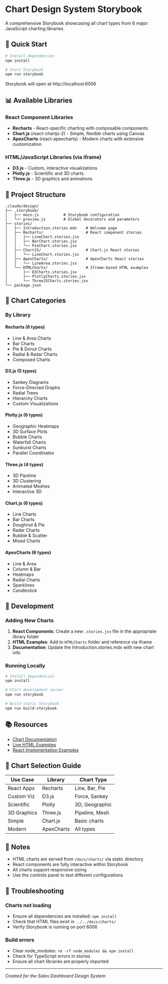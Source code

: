 # Chart Design System Storybook

A comprehensive Storybook showcasing all chart types from 6 major JavaScript charting libraries.

## 🚀 Quick Start

```bash
# Install dependencies
npm install

# Start Storybook
npm run storybook
```

Storybook will open at http://localhost:6006

## 📊 Available Libraries

### React Component Libraries
- **Recharts** - React-specific charting with composable components
- **Chart.js** (react-chartjs-2) - Simple, flexible charts using Canvas
- **ApexCharts** (react-apexcharts) - Modern charts with extensive customization

### HTML/JavaScript Libraries (via iframe)
- **D3.js** - Custom, interactive visualizations
- **Plotly.js** - Scientific and 3D charts
- **Three.js** - 3D graphics and animations

## 📁 Project Structure

```
.claude/design/
├── .storybook/
│   ├── main.js           # Storybook configuration
│   └── preview.js        # Global decorators and parameters
├── stories/
│   ├── Introduction.stories.mdx    # Welcome page
│   ├── Recharts/                   # React component stories
│   │   ├── LineChart.stories.jsx
│   │   ├── BarChart.stories.jsx
│   │   └── PieChart.stories.jsx
│   ├── ChartJS/                    # Chart.js React stories
│   │   └── LineChart.stories.jsx
│   ├── ApexCharts/                 # ApexCharts React stories
│   │   └── LineArea.stories.jsx
│   └── HTMLCharts/                 # Iframe-based HTML examples
│       ├── D3Charts.stories.jsx
│       ├── PlotlyCharts.stories.jsx
│       └── ThreeJSCharts.stories.jsx
└── package.json
```

## 🎨 Chart Categories

### By Library

#### Recharts (6 types)
- Line & Area Charts
- Bar Charts
- Pie & Donut Charts
- Radial & Radar Charts
- Composed Charts

#### D3.js (5 types)
- Sankey Diagrams
- Force-Directed Graphs
- Radial Trees
- Hierarchy Charts
- Custom Visualizations

#### Plotly.js (6 types)
- Geographic Heatmaps
- 3D Surface Plots
- Bubble Charts
- Waterfall Charts
- Sunburst Charts
- Parallel Coordinates

#### Three.js (4 types)
- 3D Pipeline
- 3D Clustering
- Animated Meshes
- Interactive 3D

#### Chart.js (6 types)
- Line Charts
- Bar Charts
- Doughnut & Pie
- Radar Charts
- Bubble & Scatter
- Mixed Charts

#### ApexCharts (6 types)
- Line & Area
- Column & Bar
- Heatmaps
- Radial Charts
- Sparklines
- Candlestick

## 🔧 Development

### Adding New Charts

1. **React Components**: Create a new `.stories.jsx` file in the appropriate library folder
2. **HTML Examples**: Add to `HTMLCharts` folder and reference via iframe
3. **Documentation**: Update the Introduction.stories.mdx with new chart info

### Running Locally

```bash
# Install dependencies
npm install

# Start development server
npm run storybook

# Build static Storybook
npm run build-storybook
```

## 📚 Resources

- [Chart Documentation](/docs/charts/index.md)
- [Live HTML Examples](/docs/charts/)
- [React Implementation Examples](./stories/)

## 🎯 Chart Selection Guide

| Use Case | Library | Chart Type |
|----------|---------|------------|
| React Apps | Recharts | Line, Bar, Pie |
| Custom Viz | D3.js | Force, Sankey |
| Scientific | Plotly | 3D, Geographic |
| 3D Graphics | Three.js | Pipeline, Mesh |
| Simple | Chart.js | Basic charts |
| Modern | ApexCharts | All types |

## 📝 Notes

- HTML charts are served from `/docs/charts/` via static directory
- React components are fully interactive within Storybook
- All charts support responsive sizing
- Use the controls panel to test different configurations

## 🚨 Troubleshooting

### Charts not loading
- Ensure all dependencies are installed: `npm install`
- Check that HTML files exist in `../../docs/charts/`
- Verify Storybook is running on port 6006

### Build errors
- Clear node_modules: `rm -rf node_modules && npm install`
- Check for TypeScript errors in stories
- Ensure all chart libraries are properly imported

---

*Created for the Sales Dashboard Design System*